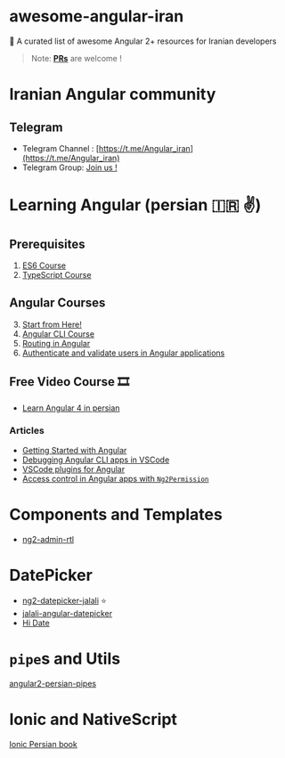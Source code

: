 # awesome-angular-iran

:page_facing_up: A curated list of awesome Angular 2+ resources for Iranian developers

> Note: **[PRs](https://github.com/Angular-Iran/awesome-angular-iran/issues)** are welcome !

# Iranian Angular community

## Telegram

* Telegram Channel : [https://t.me/Angular_iran](https://t.me/Angular_iran)
* Telegram Group: [Join us !](https://t.me/joinchat/AAAAAERMCw-4Xd8UNpc8dA)

# Learning Angular (persian 🇮🇷 ✌️)

## Prerequisites

1. [ES6 Course](http://www.dotnettips.info/learningpaths/details/35)
2. [TypeScript Course](http://www.dotnettips.info/learningpaths/details/40)

## Angular Courses

3. [Start from Here!](http://www.dotnettips.info/learningpaths/details/44)
4. [Angular CLI Course](http://www.dotnettips.info/learningpaths/details/57)
5. [Routing in Angular](http://www.dotnettips.info/learningpaths/details/58)
6. [Authenticate and validate users in Angular applications](http://www.dotnettips.info/learningpaths/details/68)

## Free Video Course 🎞

* [Learn Angular 4 in persian](https://www.youtube.com/watch?v=OS7MdcHFSrs&list=PL2PvMqF3LmjYBAdfOdT7vH9MV0vGeJ-8K)

### Articles

* [Getting Started with Angular](http://baboon.ir/%D8%B4%D8%B1%D9%88%D8%B9-%DA%A9%D8%A7%D8%B1-%D8%A8%D8%A7-%D9%81%D8%B1%DB%8C%D9%85-%D9%88%D8%B1%DA%A9-%D8%A7%D9%86%DA%AF%D9%88%D9%84%D8%A7%D8%B1-2/)
* [Debugging Angular CLI apps in VSCode](http://www.dotnettips.info/post/2694/%D8%B1%D9%88%D8%B4-%D8%AF%DB%8C%D8%A8%D8%A7%DA%AF-%D8%A8%D8%B1%D9%86%D8%A7%D9%85%D9%87%E2%80%8C%D9%87%D8%A7%DB%8C-%D9%85%D8%A8%D8%AA%D9%86%DB%8C-%D8%A8%D8%B1-angular-cli-%D8%AF%D8%B1-vscode)
* [VSCode plugins for Angular](http://www.dotnettips.info/post/2681/%D9%85%D8%B9%D8%B1%D9%81%DB%8C-%D8%A7%D9%81%D8%B2%D9%88%D9%86%D9%87%E2%80%8C%D9%87%D8%A7%DB%8C-%D9%85%D9%81%DB%8C%D8%AF-vscode-%D8%AC%D9%87%D8%AA-%DA%A9%D8%A7%D8%B1-%D8%A8%D8%A7-angular)
* [Access control in Angular apps with `Ng2Permission`](http://www.dotnettips.info/post/2707/%da%a9%d9%86%d8%aa%d8%b1%d9%84-%d8%af%d8%b3%d8%aa%d8%b1%d8%b3%db%8c%e2%80%8c%d9%87%d8%a7-%d8%af%d8%b1-angular-%d8%a8%d8%a7-%d8%a7%d8%b3%d8%aa%d9%81%d8%a7%d8%af%d9%87-%d8%a7%d8%b2-ng2permission)

# Components and Templates

* [ng2-admin-rtl](https://github.com/mmdsharifi/ng2admin-rtl)

# DatePicker

* [ng2-datepicker-jalali](https://github.com/mehrabisajad/ng2-datepicker-jalali) ⭐️
* [jalali-angular-datepicker](https://github.com/fingerpich/jalali-angular-datepicker)
* [Hi Date](https://github.com/Aroin/HiDate)

# `pipe`s and Utils

[angular2-persian-pipes](https://github.com/JavadRasouli/angular2-persian-pipes)

# Ionic and NativeScript

[Ionic Persian book](https://github.com/mmdsharifi/IonicBook)
